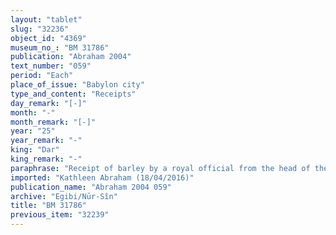 ```yaml
---
layout: "tablet"
slug: "32236"
object_id: "4369"
museum_no_: "BM 31786"
publication: "Abraham 2004"
text_number: "059"
period: "Each"
place_of_issue: "Babylon city"
type_and_content: "Receipts"
day_remark: "[-]"
month: "-"
month_remark: "[-]"
year: "25"
year_remark: "-"
king: "Dar"
king_remark: "-"
paraphrase: "Receipt of barley by a royal official from the head of the Egibi family. Payment for transport costs. By order of the Governor of Babylon.<br /> <strong>A</strong>, courtier (<em>&scaron;a rē&scaron; &scaron;arri</em>) and clerk (<em>sepīru</em>) of the courtiers (<em>&scaron;a rē&scaron; &scaron;arri</em>) of the Grand Palace receives (<em>mahāru</em>) 40.3.2 kor of barley from <strong>B</strong> to cover the costs of transporting (<em>gimru</em>) a broken amount of barley. He acts by order of (<em>ina qibi</em>)<em> </em><strong>C</strong>, governor (<em>&scaron;ākin ṭēmi</em>) of Babylon. The barley that needs to be transported is <strong>D</strong>&rsquo;s income from the collection of fixed rent (<em>sūtu</em>). The parties to the contract have taken one copy of the document each. Names of 6 witnesses and the scribe.<br /> <br /> <strong>A</strong>= Bēl-u&scaron;allim, (<em>&scaron;a rē&scaron; &scaron;arri</em>), (<em>sepīru</em>);&nbsp;<strong>B</strong>= &Scaron;irku/Iddinaya//Egibi (=Marduk-nāṣir-apli/Itti-Marduk-balāṭu//Egibi);&nbsp;<strong>C</strong>= Gūzānu, (<em>&scaron;ākin ṭēmi</em> of Babylon);&nbsp;<strong>D</strong>=Bēl-<em>ittannu</em>"
imported: "Kathleen Abraham (18/04/2016)"
publication_name: "Abraham 2004 059"
archive: "Egibi/Nūr-Sîn"
title: "BM 31786"
previous_item: "32239"
---
```

